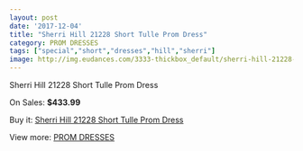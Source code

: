 ```yaml
---
layout: post
date: '2017-12-04'
title: "Sherri Hill 21228 Short Tulle Prom Dress"
category: PROM DRESSES
tags: ["special","short","dresses","hill","sherri"]
image: http://img.eudances.com/3333-thickbox_default/sherri-hill-21228-short-tulle-prom-dress.jpg
---
```

Sherri Hill 21228 Short Tulle Prom Dress

On Sales: **$433.99**
<a href="https://www.eudances.com/en/prom-dresses/1136-sherri-hill-21228-short-tulle-prom-dress.html"><amp-img layout="responsive" width="600" height="600" src="//img.eudances.com/3333-thickbox_default/sherri-hill-21228-short-tulle-prom-dress.jpg" alt="Sherri Hill 21228 Short Tulle Prom Dress 0" /></a>
<a href="https://www.eudances.com/en/prom-dresses/1136-sherri-hill-21228-short-tulle-prom-dress.html"><amp-img layout="responsive" width="600" height="600" src="//img.eudances.com/3334-thickbox_default/sherri-hill-21228-short-tulle-prom-dress.jpg" alt="Sherri Hill 21228 Short Tulle Prom Dress 1" /></a>

Buy it: [Sherri Hill 21228 Short Tulle Prom Dress](https://www.eudances.com/en/prom-dresses/1136-sherri-hill-21228-short-tulle-prom-dress.html "Sherri Hill 21228 Short Tulle Prom Dress")

View more: [PROM DRESSES](https://www.eudances.com/en/13-prom-dresses "PROM DRESSES")